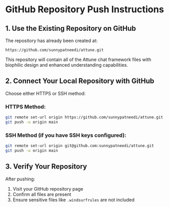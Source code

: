 # GitHub Repository Push Instructions

## 1. Use the Existing Repository on GitHub
The repository has already been created at:

```
https://github.com/sunnypatneedi/attune.git
```

This repository will contain all of the Attune chat framework files with biophilic design and enhanced understanding capabilities.

## 2. Connect Your Local Repository with GitHub

Choose either HTTPS or SSH method:

### HTTPS Method:
```bash
git remote set-url origin https://github.com/sunnypatneedi/attune.git
git push -u origin main
```

### SSH Method (if you have SSH keys configured):
```bash
git remote set-url origin git@github.com:sunnypatneedi/attune.git
git push -u origin main
```

## 3. Verify Your Repository

After pushing:
1. Visit your GitHub repository page
2. Confirm all files are present 
3. Ensure sensitive files like `.windsurfrules` are not included
